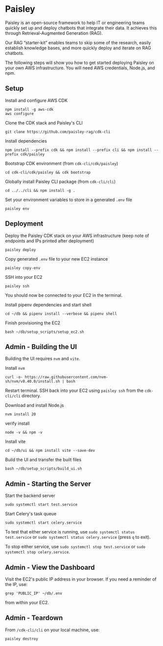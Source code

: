 # Paisley

Paisley is an open-source framework to help IT or engineering teams quickly set up and deploy chatbots that integrate their data. It achieves this through Retrieval-Augmented Generation (RAG).

Our RAG “starter-kit” enables teams to skip some of the research, easily establish knowledge bases, and more quickly deploy and iterate on RAG chatbots.

The following steps will show you how to get started deploying Paisley on your own AWS infrastructure. You will need AWS credentials, Node.js, and npm.

## Setup
Install and configure AWS CDK
```
npm install -g aws-cdk
aws configure
```

Clone the CDK stack and Paisley's CLI
```
git clone https://github.com/paisley-rag/cdk-cli
```


Install dependencies
```
npm install --prefix cdk && npm install --prefix cli && npm install --prefix cdk/paisley
```

Bootstrap CDK environment (from `cdk-cli/cdk/paisley`)
```
cd cdk-cli/cdk/paisley && cdk bootstrap
```

Globally install Paisley CLI package (from `cdk-cli/cli`)
```
cd ../../cli && npm install -g .
```


Set your environment variables to store in a generated `.env` file
```
paisley env
```

## Deployment
Deploy the Paisley CDK stack on your AWS infrastructure (keep note of endpoints and IPs printed after deployment)
```
paisley deploy
```


Copy generated `.env` file to your new EC2 instance
```
paisley copy-env
```

SSH into your EC2
```
paisley ssh
```
You should now be connected to your EC2 in the terminal.


Install pipenv dependencies and start shell
```
cd ~/db && pipenv install --verbose && pipenv shell 
```

Finish provisioning the EC2
```
bash ~/db/setup_scripts/setup_ec2.sh
```

## Admin - Building the UI

Building the UI requires `nvm` and `vite`.

Install `nvm`
```
curl -o- https://raw.githubusercontent.com/nvm-sh/nvm/v0.40.0/install.sh | bash
```

Restart terminal. SSH back into your EC2 using `paisley ssh` from the `cdk-cli/cli` directory.


Download and install Node.js
```
nvm install 20
```

verify install
```
node -v && npm -v
```

Install vite
```
cd ~/db/ui && npm install vite --save-dev
```

Build the UI and transfer the built files
```
bash ~/db/setup_scripts/build_ui.sh
```

## Admin - Starting the Server

Start the backend server
```
sudo systemctl start test.service
```

Start Celery's task queue
```
sudo systemctl start celery.service
```

To test that either service is running, use `sudo systemctl status test.service` or `sudo systemctl status celery.service` (press `q` to exit).

To stop either service, use `sudo systemctl stop test.service` or `sudo systemctl stop celery.service`.


## Admin - View the Dashboard

Visit the EC2's public IP address in your browser. If you need a reminder of the IP, use:
```
grep 'PUBLIC_IP' ~/db/.env
```
from within your EC2.


## Admin - Teardown

From `/cdk-cli/cli` on your local machine, use:
```
paisley destroy
```